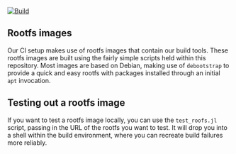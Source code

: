 [![Build][build-img]][build-url]

[build-img]: https://github.com/JuliaCI/rootfs-images/actions/workflows/build.yml/badge.svg "Build"
[build-url]: https://github.com/JuliaCI/rootfs-images/actions/workflows/build.yml?query=branch%3Amain

## Rootfs images

Our CI setup makes use of rootfs images that contain our build tools.
These rootfs images are built using the fairly simple scripts held within this repository.
Most images are based on Debian, making use of `debootstrap` to provide a quick and easy rootfs with packages installed through an initial `apt` invocation.

## Testing out a rootfs image

If you want to test a rootfs image locally, you can use the `test_roofs.jl` script, passing in the URL of the rootfs you want to test.  It will drop you into a shell within the build environment, where you can recreate build failures more reliably.
